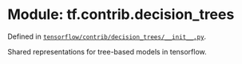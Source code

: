 <div itemscope itemtype="http://developers.google.com/ReferenceObject">
<meta itemprop="name" content="tf.contrib.decision_trees" />
<meta itemprop="path" content="Stable" />
</div>

# Module: tf.contrib.decision_trees



Defined in [`tensorflow/contrib/decision_trees/__init__.py`](/code/stable/tensorflow/contrib/decision_trees/__init__.py).

Shared representations for tree-based models in tensorflow.

